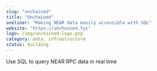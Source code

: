 ```yaml
---
slug: "unchained"
title: "Unchained"
oneliner: "Making NEAR data easily accessible with SQL"
website: "https://unchained.fyi"
logo: /img/unchained-logo.png
category: data, infrastructure
status: building
---
```


Use SQL to query NEAR RPC data in real time
